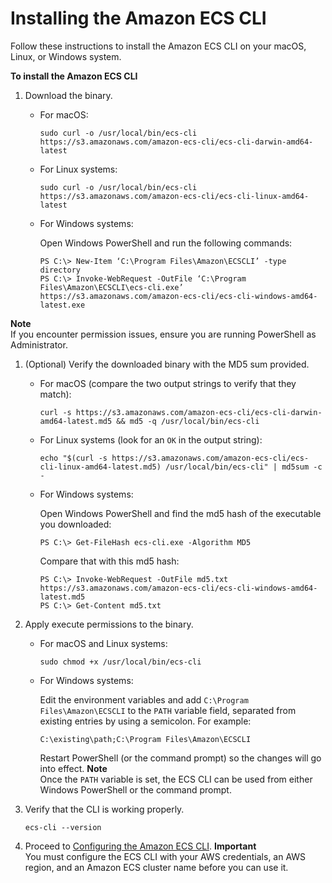 # Installing the Amazon ECS CLI<a name="ECS_CLI_installation"></a>

Follow these instructions to install the Amazon ECS CLI on your macOS, Linux, or Windows system\.

**To install the Amazon ECS CLI**

1. Download the binary\.
   + For macOS:

     ```
     sudo curl -o /usr/local/bin/ecs-cli https://s3.amazonaws.com/amazon-ecs-cli/ecs-cli-darwin-amd64-latest
     ```
   + For Linux systems:

     ```
     sudo curl -o /usr/local/bin/ecs-cli https://s3.amazonaws.com/amazon-ecs-cli/ecs-cli-linux-amd64-latest
     ```
   + For Windows systems:

     Open Windows PowerShell and run the following commands:

     ```
     PS C:\> New-Item ‘C:\Program Files\Amazon\ECSCLI’ -type directory
     PS C:\> Invoke-WebRequest -OutFile ‘C:\Program Files\Amazon\ECSCLI\ecs-cli.exe’ https://s3.amazonaws.com/amazon-ecs-cli/ecs-cli-windows-amd64-latest.exe
     ```
**Note**  
If you encounter permission issues, ensure you are running PowerShell as Administrator\.

1. \(Optional\) Verify the downloaded binary with the MD5 sum provided\.
   + For macOS \(compare the two output strings to verify that they match\):

     ```
     curl -s https://s3.amazonaws.com/amazon-ecs-cli/ecs-cli-darwin-amd64-latest.md5 && md5 -q /usr/local/bin/ecs-cli
     ```
   + For Linux systems \(look for an `OK` in the output string\):

     ```
     echo "$(curl -s https://s3.amazonaws.com/amazon-ecs-cli/ecs-cli-linux-amd64-latest.md5) /usr/local/bin/ecs-cli" | md5sum -c -
     ```
   + For Windows systems:

     Open Windows PowerShell and find the md5 hash of the executable you downloaded:

     ```
     PS C:\> Get-FileHash ecs-cli.exe -Algorithm MD5
     ```

     Compare that with this md5 hash:

     ```
     PS C:\> Invoke-WebRequest -OutFile md5.txt https://s3.amazonaws.com/amazon-ecs-cli/ecs-cli-windows-amd64-latest.md5
     PS C:\> Get-Content md5.txt
     ```

1. Apply execute permissions to the binary\.
   + For macOS and Linux systems:

     ```
     sudo chmod +x /usr/local/bin/ecs-cli
     ```
   + For Windows systems:

     Edit the environment variables and add `C:\Program Files\Amazon\ECSCLI` to the `PATH` variable field, separated from existing entries by using a semicolon\. For example:

     ```
     C:\existing\path;C:\Program Files\Amazon\ECSCLI
     ```

     Restart PowerShell \(or the command prompt\) so the changes will go into effect\.
**Note**  
Once the `PATH` variable is set, the ECS CLI can be used from either Windows PowerShell or the command prompt\.

1. Verify that the CLI is working properly\.

   ```
   ecs-cli --version
   ```

1. Proceed to [Configuring the Amazon ECS CLI](ECS_CLI_Configuration.md)\.
**Important**  
You must configure the ECS CLI with your AWS credentials, an AWS region, and an Amazon ECS cluster name before you can use it\.